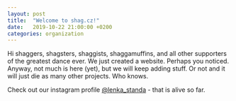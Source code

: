 ```yaml
---
layout: post
title:  "Welcome to shag.cz!"
date:   2019-10-22 21:00:00 +0200
categories: organization
---
```

Hi shaggers, shagsters, shaggists, shaggamuffins, and all other supporters of the greatest dance ever. We just created a website. Perhaps you noticed. Anyway, not much is here (yet), but we will keep adding stuff. Or not and it will just die as many other projects. Who knows.

Check out our instagram profile [@lenka_standa][instagram] - that is alive so far.

[instagram]: https://www.instagram.com/lenka_standa/
